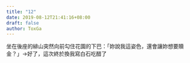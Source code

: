 ```yaml
---
title: "12"
date: 2019-08-12T21:41:16+08:00
draft: false
author: ToxGa
---
```


坐在後座的緋山突然向前勾住花園的下巴：「妳說我這姿色，還會讓妳想要贖金？」->好了，這次終於換我寫白石吃醋了
